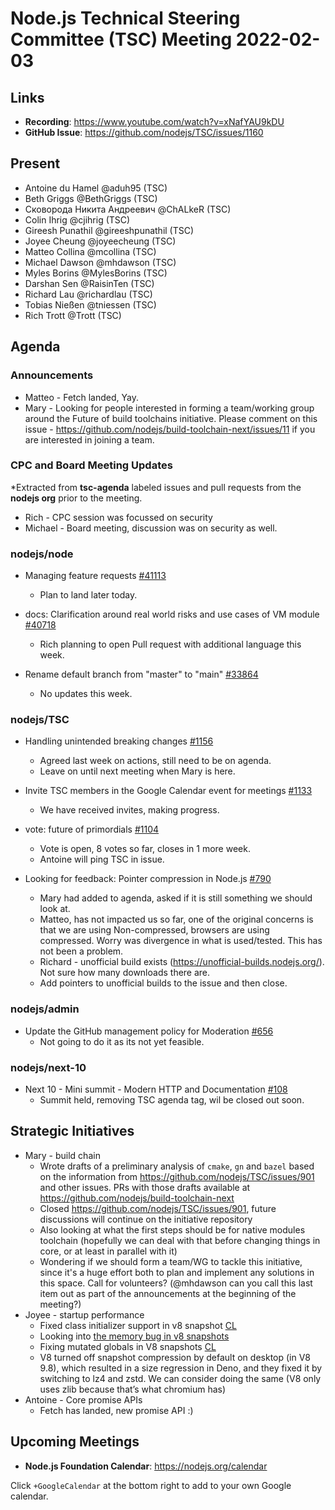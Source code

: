# Node.js Technical Steering Committee (TSC) Meeting 2022-02-03

## Links

* **Recording**:  <https://www.youtube.com/watch?v=xNafYAU9kDU>
* **GitHub Issue**: <https://github.com/nodejs/TSC/issues/1160>

## Present

* Antoine du Hamel @aduh95 (TSC)
* Beth Griggs @BethGriggs (TSC)
* Сковорода Никита Андреевич @ChALkeR (TSC)
* Colin Ihrig @cjihrig (TSC)
* Gireesh Punathil @gireeshpunathil (TSC)
* Joyee Cheung @joyeecheung (TSC)
* Matteo Collina @mcollina (TSC)
* Michael Dawson @mhdawson (TSC)
* Myles Borins @MylesBorins (TSC)
* Darshan Sen @RaisinTen (TSC)
* Richard Lau @richardlau (TSC)
* Tobias Nießen @tniessen (TSC)
* Rich Trott @Trott (TSC)

## Agenda

### Announcements

* Matteo - Fetch landed, Yay.
* Mary - Looking for people interested in forming a team/working group around the Future of build toolchains initiative.  Please comment on this issue - <https://github.com/nodejs/build-toolchain-next/issues/11> if you are interested in joining a team.

### CPC and Board Meeting Updates

*Extracted from **tsc-agenda** labeled issues and pull requests from the **nodejs org** prior to the meeting.

* Rich - CPC session was focussed on security
* Michael - Board meeting, discussion was on security as well.

### nodejs/node

* Managing feature requests [#41113](https://github.com/nodejs/node/issues/41113)
  * Plan to land later today.

* docs: Clarification around real world risks and use cases of VM module [#40718](https://github.com/nodejs/node/issues/40718)
  * Rich planning to open Pull request with additional language this week.

* Rename default branch from "master" to "main" [#33864](https://github.com/nodejs/node/issues/33864)
  * No updates this week.

### nodejs/TSC

* Handling unintended breaking changes [#1156](https://github.com/nodejs/TSC/issues/1156)
  * Agreed last week on actions, still need to be on agenda.
  * Leave on until next meeting when Mary is here.

* Invite TSC members in the Google Calendar event for meetings [#1133](https://github.com/nodejs/TSC/issues/1133)
  * We have received invites, making progress.

* vote: future of primordials [#1104](https://github.com/nodejs/TSC/issues/1104)
  * Vote is open, 8 votes so far, closes in 1 more week.
  * Antoine will ping TSC in issue.

* Looking for feedback: Pointer compression in Node.js [#790](https://github.com/nodejs/TSC/issues/790)
  * Mary had added to agenda, asked if it is still something we should look at.
  * Matteo, has not impacted us so far, one of the original concerns is that we are using
    Non-compressed, browsers are using compressed. Worry was divergence in what is
    used/tested. This has not been a problem.
  * Richard - unofficial build exists (<https://unofficial-builds.nodejs.org/>). Not sure how many downloads there are.
  * Add pointers to unofficial builds to the issue and then close.

### nodejs/admin

* Update the GitHub management policy for Moderation [#656](https://github.com/nodejs/admin/pull/656)
  * Not going to do it as its not yet feasible.

### nodejs/next-10

* Next 10 - Mini summit - Modern HTTP and Documentation [#108](https://github.com/nodejs/next-10/issues/108)
  * Summit held, removing TSC agenda tag, wil be closed out soon.

## Strategic Initiatives

* Mary - build chain
  * Wrote drafts of a preliminary analysis of `cmake`, `gn` and `bazel` based on the information from <https://github.com/nodejs/TSC/issues/901> and other issues. PRs with those drafts available at <https://github.com/nodejs/build-toolchain-next>
  * Closed <https://github.com/nodejs/TSC/issues/901>, future discussions will continue on the initiative repository
  * Also looking at what the first steps should be for native modules toolchain (hopefully we can deal with that before changing things in core, or at least in parallel with it)
  * Wondering if we should form a team/WG to tackle this initiative, since it's a huge effort both to plan and implement any solutions in this space. Call for volunteers? (@mhdawson can you call this last item out as part of the announcements at the beginning of the meeting?)
* Joyee - startup performance
  * Fixed class initializer support in v8 snapshot [CL](https://chromium-review.googlesource.com/c/v8/v8/+/3325912)
  * Looking into [the memory bug in v8 snapshots](https://github.com/nodejs/node/issues/40832)
  * Fixing mutated globals in V8 snapshots [CL](https://chromium-review.googlesource.com/c/v8/v8/+/3319481)
  * V8 turned off snapshot compression by default on desktop (in V8 9.8), which resulted in a size regression in Deno, and they fixed it by switching to lz4 and zstd. We can consider doing the same (V8 only uses zlib because that’s what chromium has)
* Antoine - Core promise APIs
  * Fetch has landed, new promise API :)

## Upcoming Meetings

* **Node.js Foundation Calendar**: <https://nodejs.org/calendar>

Click `+GoogleCalendar` at the bottom right to add to your own Google calendar.

